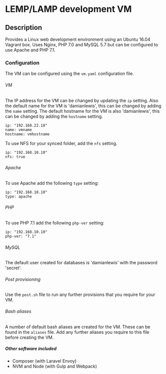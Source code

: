 # LEMP/LAMP development VM

## Description
Provides a Linux web development environment using an Ubuntu 16.04 Vagrant box. Uses Nginx, PHP 7.0 and MySQL 5.7 but can be configured to use Apache and PHP 7.1.

### Configuration
The VM can be configured using the `vm.yaml` configuration file.
###### VM
The IP address for the VM can be changed by updating the `ip` setting. Also the default name for the VM is 'damianlewis', this can be changed by adding the `name` setting. The default hostname for the VM is also 'damianlewis', this can be changed by adding the `hostname` setting.
```
ip: "192.168.22.18"
name: vmname
hostname: vmhostname
```
To use NFS for your synced folder, add the `nfs` setting.
```
ip: "192.168.10.10"
nfs: true
```
###### Apache
To use Apache add the following `type` setting:
```
ip: "192.168.10.10"
type: apache
```
###### PHP
To use PHP 7.1 add the following `php-ver` setting:
```
ip: "192.168.10.10"
php-ver: "7.1"
```
###### MySQL
The default user created for databases is 'damianlewis' with the password 'secret'.
###### Post provisioning
Use the `post.sh` file to run any further provisions that you require for your VM.
###### Bash aliases
A number of default bash aliases are created for the VM. These can be found in the `aliases` file. Add any further aliases you require to this file before creating the VM.
##### Other software included
- Composer (with Laravel Envoy)
- NVM and Node (with Gulp and Webpack)
